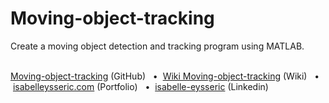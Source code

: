 # Moving-object-tracking
Create a moving object detection and tracking program using MATLAB.
<br/>
<br/>


[Moving-object-tracking](https://github.com/isabelleysseric/Moving-object-tracking) (GitHub)
&nbsp; • &nbsp;[Wiki Moving-object-tracking](https://github.com/isabelleysseric/Moving-object-tracking/wiki) (Wiki)
&nbsp; • &nbsp;[isabelleysseric.com](https://isabelleysseric.com) (Portfolio)
&nbsp; • &nbsp;[isabelle-eysseric](https://www.linkedin.com/in/isabelle-eysseric/) (Linkedin)  
<br/>
<br/>

